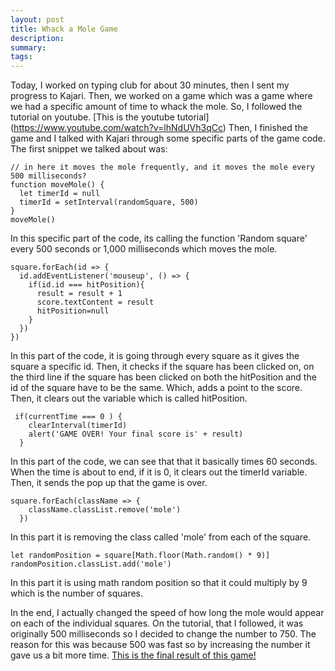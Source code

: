 ```yaml
---
layout: post
title: Whack a Mole Game 
description: 
summary: 
tags:
---
```

Today, I worked on typing club for about 30 minutes, then I sent my progress to Kajari. Then, we worked on a game which was a game where we had a specific amount of time to whack the mole. So, I followed the tutorial on youtube. [This is the youtube tutorial]  (https://www.youtube.com/watch?v=lhNdUVh3qCc) Then, I finished the game and I talked with Kajari through some specific parts of the game code. 
The first snippet we talked about was:
```
// in here it moves the mole frequently, and it moves the mole every 500 milliseconds?
function moveMole() {
  let timerId = null
  timerId = setInterval(randomSquare, 500)
}
moveMole()
``` 
 In this specific part of the code, its calling the function 'Random square' every 500 seconds or 1,000 milliseconds which moves the mole. 

```
square.forEach(id => {
  id.addEventListener('mouseup', () => {
    if(id.id === hitPosition){
      result = result + 1
      score.textContent = result
      hitPosition=null
    }
  })
})
``` 

In this part of the code, it is going through every square as it gives the square a specific id. Then, it checks if the square has been clicked on, on the third line if the square has been clicked on both the hitPosition and the id of the square have to be the same. Which, adds a point to the score. Then, it clears out the variable which is called hitPosition.

``` 
 if(currentTime === 0 ) {
    clearInterval(timerId)
    alert('GAME OVER! Your final score is' + result)
  }
  ```
  In this part of the code, we can see that that it basically times 60 seconds. When the time is about to end, if it is 0, it clears out the timerId variable. Then, it sends the pop up that the game is over.

``` 
square.forEach(className => {
    className.classList.remove('mole')
  })
  ```
  In this part it is removing the class called 'mole' from each of the square. 
  ```
  let randomPosition = square[Math.floor(Math.random() * 9)]
  randomPosition.classList.add('mole')
  ```
  In this part it is using math random position so that it could multiply by 9 which is the number of squares.
  
  In the end, I actually changed the speed of how long the mole would appear on each of the individual squares. On the tutorial, that I followed, it was originally 500 milliseconds so I decided to change the number to 750. The reason for this was because 500 was fast so by increasing the number it gave us a bit more time.
  [This is the final result of this game!](https://celestem406.github.io/Whack-a-mole/)